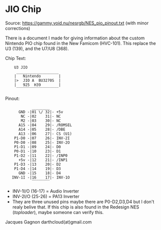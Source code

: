 # JIO Chip

Source: https://gammy.void.nu/nesrgb/NES_pio_pinout.txt (with minor corrections)

There is a document I made for giving information about the custom Nintendo PIO chip found in the New Famicom (HVC-101). This replace the U3 (139), and the U7/U8 (368).

Chip Text:

```
    U3 JIO
     ___________________
    |   Nintendo        |
    |>  JIO A  BU3270S  |
    |   925  H39        |
     ‾‾‾‾‾‾‾‾‾‾‾‾‾‾‾‾‾‾‾
```

Pinout:

```
            ________
      GND -|01 \/ 32|- +5v
       NC -|02    31|- NC
       M2 -|03    30|- NC
      A15 -|04    29|- /ROMSEL
      A14 -|05    28|- /DBE
      A13 -|06    27|- CS (U1)
    P1-D0 -|07    26|- INV-2I
    P0-D0 -|08    25|- INV-2O
    P1-D1 -|09    24|- D0
    P0-D1 -|10    23|- D1
    P1-D2 -|11    22|- /INP0
      +5v -|12    21|- /INP1
    P1-D3 -|13    20|- D2
    P1-D4 -|14    19|- D3
      GND -|15    18|- D4
   INV-1I -|16    17|- INV-1O
            ‾‾‾‾‾‾‾‾
```

- INV-1I/O (16-17) = Audio Inverter
- INV-2I/O (25-26) = PA13 Inverter
- They are three unused pins maybe there are P0-D2,D3,D4 but I don't realy belive that. If this chip is also found in the Redesign NES (_toploader_), maybe someone can verify this.

Jacques Gagnon
darthcloud(at)gmail.com
